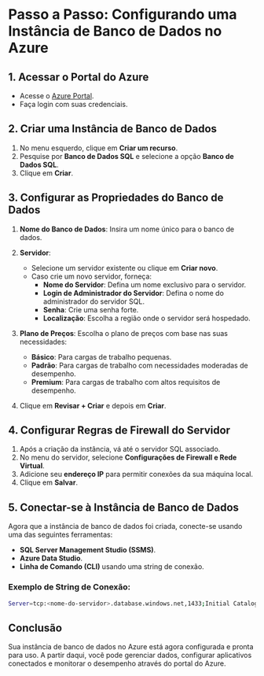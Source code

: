 # Passo a Passo: Configurando uma Instância de Banco de Dados no Azure

## 1. Acessar o Portal do Azure
- Acesse o [Azure Portal](https://portal.azure.com).
- Faça login com suas credenciais.

## 2. Criar uma Instância de Banco de Dados
1. No menu esquerdo, clique em **Criar um recurso**.
2. Pesquise por **Banco de Dados SQL** e selecione a opção **Banco de Dados SQL**.
3. Clique em **Criar**.

## 3. Configurar as Propriedades do Banco de Dados
1. **Nome do Banco de Dados**: Insira um nome único para o banco de dados.
2. **Servidor**:
   - Selecione um servidor existente ou clique em **Criar novo**.
   - Caso crie um novo servidor, forneça:
     - **Nome do Servidor**: Defina um nome exclusivo para o servidor.
     - **Login de Administrador do Servidor**: Defina o nome do administrador do servidor SQL.
     - **Senha**: Crie uma senha forte.
     - **Localização**: Escolha a região onde o servidor será hospedado.
3. **Plano de Preços**: Escolha o plano de preços com base nas suas necessidades:
   - **Básico**: Para cargas de trabalho pequenas.
   - **Padrão**: Para cargas de trabalho com necessidades moderadas de desempenho.
   - **Premium**: Para cargas de trabalho com altos requisitos de desempenho.

4. Clique em **Revisar + Criar** e depois em **Criar**.

## 4. Configurar Regras de Firewall do Servidor
1. Após a criação da instância, vá até o servidor SQL associado.
2. No menu do servidor, selecione **Configurações de Firewall e Rede Virtual**.
3. Adicione seu **endereço IP** para permitir conexões da sua máquina local.
4. Clique em **Salvar**.

## 5. Conectar-se à Instância de Banco de Dados
Agora que a instância de banco de dados foi criada, conecte-se usando uma das seguintes ferramentas:
- **SQL Server Management Studio (SSMS)**.
- **Azure Data Studio**.
- **Linha de Comando (CLI)** usando uma string de conexão.

### Exemplo de String de Conexão:
```bash
Server=tcp:<nome-do-servidor>.database.windows.net,1433;Initial Catalog=<nome-do-banco>;Persist Security Info=False;User ID=<nome-de-usuário>;Password=<sua-senha>;MultipleActiveResultSets=False;Encrypt=True;TrustServerCertificate=False;Connection Timeout=30;
```

## Conclusão

Sua instância de banco de dados no Azure está agora configurada e pronta para uso. A partir daqui, você pode gerenciar dados, configurar aplicativos conectados e monitorar o desempenho através do portal do Azure.
